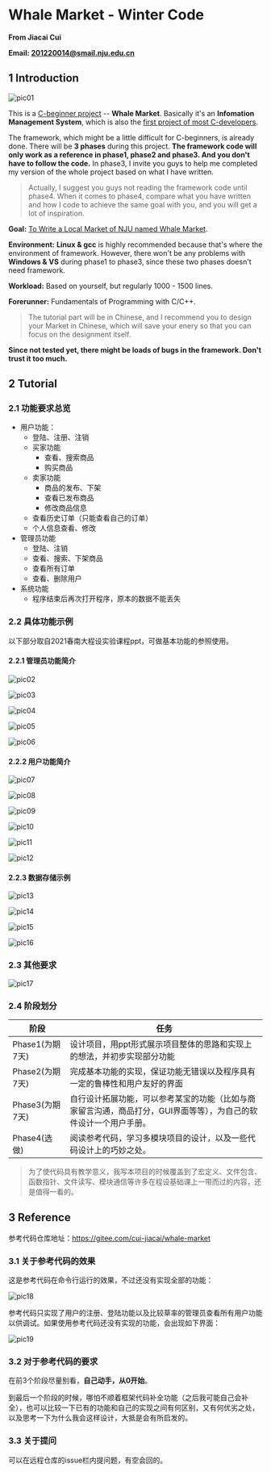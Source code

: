 # Whale Market - Winter Code

**From Jiacai Cui**

**Email: 201220014@smail.nju.edu.cn**



## 1 Introduction

![pic01](img/pic01.png)

This is a <u>C-beginner project</u> -- **Whale Market**. Basically it's an **Infomation Management System**, which is also the <u>first project of most C-developers</u>. 

The framework, which might be a little difficult for C-beginners, is already done. There will be **3 phases** during this project. **The framework code will only work as a reference in phase1, phase2 and phase3. And you don't have to follow the code.** In phase3, I invite you guys to help me completed my version of the whole project based on what I have written.

> Actually, I suggest you guys not reading the framework code until phase4. When it comes to phase4, compare what you have written and how I code to achieve the same goal with you, and you will get a lot of inspiration.

**Goal:** <u>To Write a Local Market of NJU named Whale Market</u>.

**Environment:** **Linux & gcc** is highly recommended because that's where the environment of framework. However, there won't be any problems with **Windows & VS** during phase1 to phase3, since these two phases doesn't need framework.

**Workload:** Based on yourself, but regularly 1000 - 1500 lines.

**Forerunner:** Fundamentals of Programming with C/C++.

> The tutorial part will be in Chinese, and I recommend you to design your Market in Chinese, which will save your enery so that you can focus on the designment itself. 

**Since not tested yet, there might be loads of bugs in the framework. Don't trust it too much.**



## 2 Tutorial

### 2.1 功能要求总览

- 用户功能：
    - 登陆、注册、注销
    - 买家功能
        - 查看、搜索商品
        - 购买商品
    - 卖家功能
        - 商品的发布、下架
        - 查看已发布商品
        - 修改商品信息
    - 查看历史订单（只能查看自己的订单）
    - 个人信息查看、修改
- 管理员功能
    - 登陆、注销
    - 查看、搜索、下架商品
    - 查看所有订单
    - 查看、删除用户
- 系统功能
    - 程序结束后再次打开程序，原本的数据不能丢失

### 2.2 具体功能示例

以下部分取自2021春南大程设实验课程ppt，可做基本功能的参照使用。

#### 2.2.1 管理员功能简介

![pic02](img/pic02.png)

![pic03](img/pic03.png)

![pic04](img/pic04.png)

![pic05](img/pic05.png)

![pic06](img/pic06.png)

#### 2.2.2 用户功能简介

![pic07](img/pic07.png)

![pic08](img/pic08.png)

![pic09](img/pic09.png)

![pic10](img/pic10.png)

![pic11](img/pic11.png)

![pic12](img/pic12.png)

#### 2.2.3 数据存储示例

![pic13](img/pic13.png)

![pic14](img/pic14.png)

![pic15](img/pic15.png)

![pic16](img/pic16.png)

### 2.3 其他要求

![pic17](img/pic17.png)

### 2.4 阶段划分

| 阶段            | 任务                                                         |
| --------------- | ------------------------------------------------------------ |
| Phase1(为期7天) | 设计项目，用ppt形式展示项目整体的思路和实现上的想法，并初步实现部分功能 |
| Phase2(为期7天) | 完成基本功能的实现，保证功能无错误以及程序具有一定的鲁棒性和用户友好的界面 |
| Phase3(为期7天) | 自行设计拓展功能，可以参考某宝的功能（比如与商家留言沟通，商品打分，GUI界面等等），为自己的软件设计一个用户手册。 |
| Phase4(选做)    | 阅读参考代码，学习多模块项目的设计，以及一些代码设计上的巧妙之处。 |

> 为了使代码具有教学意义，我写本项目的时候覆盖到了宏定义、文件包含、函数指针、文件读写、模块通信等许多在程设基础课上一带而过的内容，还是值得一看的。



## 3 Reference

参考代码仓库地址：https://gitee.com/cui-jiacai/whale-market

### 3.1 关于参考代码的效果

这是参考代码在命令行运行的效果，不过还没有实现全部的功能：

![pic18](img/pic18.png)

参考代码只实现了用户的注册、登陆功能以及比较草率的管理员查看所有用户功能以供调试。如果使用参考代码还没有实现的功能，会出现如下界面：

![pic19](img/pic19.png)

### 3.2 对于参考代码的要求

在前3个阶段尽量别看，**自己动手，从0开始**。

到最后一个阶段的时候，哪怕不顺着框架代码补全功能（之后我可能自己会补全），也可以比较一下已有的功能和自己的实现之间有何区别，又有何优劣之处，以及思考一下为什么我会这样设计，大抵是会有所启发的。

### 3.3 关于提问

可以在远程仓库的issue栏内提问题，有空会回的。